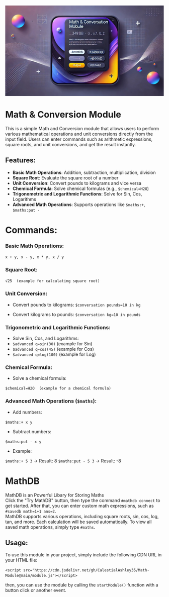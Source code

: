 ![Math & Conversation Module](https://github.com/CalestialAshley35/Math-Module/raw/a6fa469a7aa1f4f7356da953564e8c6e63551356/file-Kgvvzu3IapvZpJ1QNV8s2LXq.jpg)
# Math & Conversion Module

This is a simple Math and Conversion module that allows users to perform various mathematical operations and unit conversions directly from the input field. Users can enter commands such as arithmetic expressions, square roots, and unit conversions, and get the result instantly.

## Features:
- **Basic Math Operations**: Addition, subtraction, multiplication, division
- **Square Root**: Evaluate the square root of a number
- **Unit Conversion**: Convert pounds to kilograms and vice versa
- **Chemical Formula**: Solve chemical formulas (e.g., `$chemical=H2O`)
- **Trigonometric and Logarithmic Functions**: Solve for Sin, Cos, Logarithms
- **Advanced Math Operations**: Supports operations like `$maths:+`, `$maths:put -`

# Commands:

### Basic Math Operations:
`x + y, x - y, x * y, x / y`

### Square Root:

`√25  (example for calculating square root)`

### Unit Conversion:
- Convert pounds to kilograms:
`$conversation pounds=10 in kg`

- Convert kilograms to pounds:
`$conversation kg=10 in pounds`

### Trigonometric and Logarithmic Functions:
- Solve Sin, Cos, and Logarithms:
- `$advanced q=sin(30)`  (example for Sin)
- `$advanced q=cos(45)`  (example for Cos)
- `$advanced q=log(100)` (example for Log)

### Chemical Formula:
- Solve a chemical formula:

`$chemical=H2O  (example for a chemical formula)`

### Advanced Math Operations (`$maths`):
- Add numbers:

`$maths:+ x y`

- Subtract numbers:

`$maths:put - x y`

- Example:

`$maths:+ 5 3` → Result: 8 `$maths:put - 5 3` → Result: -8

# MathDB
MathDB is an Powerful Libary for Storing Maths  
Click the "Try MathDB" button, then type the command `#mathdb connect` to get started. After that, you can enter custom math expressions, such as `#savedb math=1+1 ans=2`.  
MathDB supports various operations, including square roots, sin, cos, log, tan, and more. Each calculation will be saved automatically. To view all saved math operations, simply type `#maths`.

## Usage:

To use this module in your project, simply include the following CDN URL in your HTML file:

```<script src="https://cdn.jsdelivr.net/gh/CalestialAshley35/Math-Module@main/module.js"></script>```

then, you can use the module by calling the `startModule()` function with a button click or another event. 
